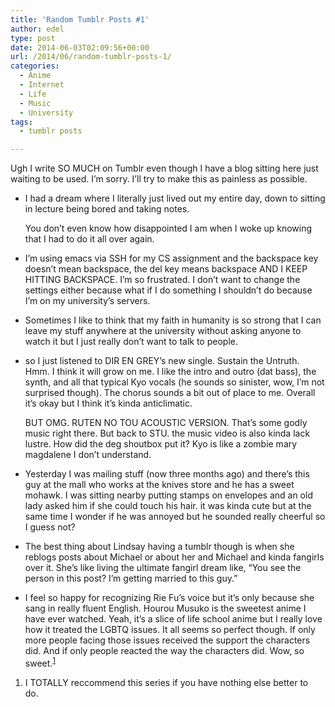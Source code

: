 ```yaml
---
title: 'Random Tumblr Posts #1'
author: edel
type: post
date: 2014-06-03T02:09:56+00:00
url: /2014/06/random-tumblr-posts-1/
categories:
  - Anime
  - Internet
  - Life
  - Music
  - University
tags:
  - tumblr posts

---
```

Ugh I write SO MUCH on Tumblr even though I have a blog sitting here just waiting to be used. I&#8217;m sorry. I&#8217;ll try to make this as painless as possible.

  * I had a dream where I literally just lived out my entire day, down to sitting in lecture being bored and taking notes.
  
    You don’t even know how disappointed I am when I woke up knowing that I had to do it all over again.
  * I’m using emacs via SSH for my CS assignment and the backspace key doesn’t mean backspace, the del key means backspace AND I KEEP HITTING BACKSPACE. I’m so frustrated. I don’t want to change the settings either because what if I do something I shouldn’t do because I’m on my university&#8217;s servers.
  * Sometimes I like to think that my faith in humanity is so strong that I can leave my stuff anywhere at the university without asking anyone to watch it but I just really don’t want to talk to people.
  * so I just listened to DIR EN GREY’s new single. Sustain the Untruth. Hmm. I think it will grow on me. I like the intro and outro (dat bass), the synth, and all that typical Kyo vocals (he sounds so sinister, wow, I&#8217;m not surprised though). The chorus sounds a bit out of place to me. Overall it’s okay but I think it’s kinda anticlimatic.
  
    BUT OMG. RUTEN NO TOU ACOUSTIC VERSION. That’s some godly music right there. But back to STU. the music video is also kinda lack lustre. How did the deg shoutbox put it? Kyo is like a zombie mary magdalene I don’t understand.
  * Yesterday I was mailing stuff (now three months ago) and there’s this guy at the mall who works at the knives store and he has a sweet mohawk. I was sitting nearby putting stamps on envelopes and an old lady asked him if she could touch his hair. it was kinda cute but at the same time I wonder if he was annoyed but he sounded really cheerful so I guess not?
  * The best thing about Lindsay having a tumblr though is when she reblogs posts about Michael or about her and Michael and kinda fangirls over it. She’s like living the ultimate fangirl dream like, &#8220;You see the person in this post? I’m getting married to this guy.&#8221;
  * I feel so happy for recognizing Rie Fu’s voice but it’s only because she sang in really fluent English. Hourou Musuko is the sweetest anime I have ever watched. Yeah, it’s a slice of life school anime but I really love how it treated the LGBTQ issues. It all seems so perfect though. If only more people facing those issues received the support the characters did. And if only people reacted the way the characters did. Wow, so sweet.<sup class="footnote"><a href="#foot_ajs-fn-id_1-809" id="back_ajs-fn-id_1-809">1</a></sup>

<ol class="footnote">
  <li>
    <a id="foot_ajs-fn-id_1-809"></a>I TOTALLY reccommend this series if you have nothing else better to do.&nbsp;&nbsp;<a class="ajs-back-link" href="#back_ajs-fn-id_1-809"></a>
  </li>
</ol>

<div id="ajs-fn-id_1-809" style="display:none;margin:0;" class="ajs-footnote-popup">
  <div>
    I TOTALLY reccommend this series if you have nothing else better to do.
  </div>
</div>